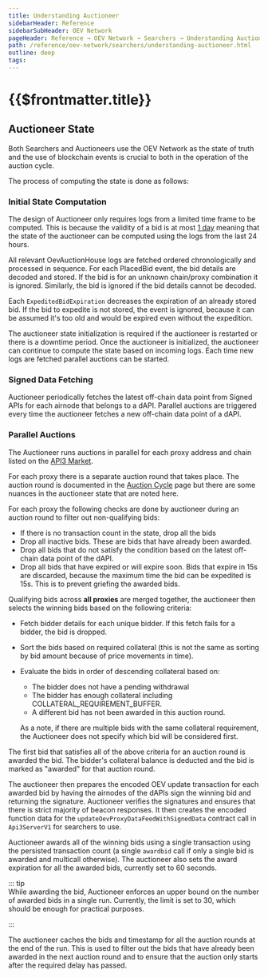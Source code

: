 ```yaml
---
title: Understanding Auctioneer
sidebarHeader: Reference
sidebarSubHeader: OEV Network
pageHeader: Reference → OEV Network → Searchers → Understanding Auctioneer
path: /reference/oev-network/searchers/understanding-auctioneer.html
outline: deep
tags:
---
```


<PageHeader/>

<SearchHighlight/>

<FlexStartTag/>

# {{$frontmatter.title}}

## Auctioneer State

Both Searchers and Auctioneers use the OEV Network as the state of truth and the
use of blockchain events is crucial to both in the operation of the auction
cycle.

The process of computing the state is done as follows:

### Initial State Computation

The design of Auctioneer only requires logs from a limited time frame to be
computed. This is because the validity of a bid is at most
[1 day](https://github.com/api3dao/contracts/blob/d3c7dc6683445df14bf5f43b07e6ad9cc2813cc5/contracts/api3-server-v1/OevAuctionHouse.sol#L68)
meaning that the state of the auctioneer can be computed using the logs from the
last 24 hours.

All relevant OevAuctionHouse logs are fetched ordered chronologically and
processed in sequence. For each PlacedBid event, the bid details are decoded and
stored. If the bid is for an unknown chain/proxy combination it is ignored.
Similarly, the bid is ignored if the bid details cannot be decoded.

Each `ExpeditedBidExpiration` decreases the expiration of an already stored bid.
If the bid to expedite is not stored, the event is ignored, because it can be
assumed it's too old and would be expired even without the expedition.

The auctioneer state initialization is required if the auctioneer is restarted
or there is a downtime period. Once the auctioneer is initialized, the
auctioneer can continue to compute the state based on incoming logs. Each time
new logs are fetched parallel auctions can be started.

### Signed Data Fetching

Auctioneer periodically fetches the latest off-chain data point from Signed APIs
for each airnode that belongs to a dAPI. Parallel auctions are triggered every
time the auctioneer fetches a new off-chain data point of a dAPI.

### Parallel Auctions

The Auctioneer runs auctions in parallel for each proxy address and chain listed
on the [API3 Market](https://market.api3.org/).

For each proxy there is a separate auction round that takes place. The auction
round is documented in the
[Auction Cycle](/reference/oev-network/overview/auction-cycle.html) page but
there are some nuances in the auctioneer state that are noted here.

For each proxy the following checks are done by auctioneer during an auction
round to filter out non-qualifying bids:

- If there is no transaction count in the state, drop all the bids
- Drop all inactive bids. These are bids that have already been awarded.
- Drop all bids that do not satisfy the condition based on the latest off-chain
  data point of the dAPI.
- Drop all bids that have expired or will expire soon. Bids that expire in 15s
  are discarded, because the maximum time the bid can be expedited is 15s. This
  is to prevent griefing the awarded bids.

Qualifying bids across **all proxies** are merged together, the auctioneer then
selects the winning bids based on the following criteria:

- Fetch bidder details for each unique bidder. If this fetch fails for a bidder,
  the bid is dropped.
- Sort the bids based on required collateral (this is not the same as sorting by
  bid amount because of price movements in time).
- Evaluate the bids in order of descending collateral based on:

  - The bidder does not have a pending withdrawal
  - The bidder has enough collateral including COLLATERAL_REQUIREMENT_BUFFER.
  - A different bid has not been awarded in this auction round.

  As a note, if there are multiple bids with the same collateral requirement,
  the Auctioneer does not specify which bid will be considered first.

The first bid that satisfies all of the above criteria for an auction round is
awarded the bid. The bidder's collateral balance is deducted and the bid is
marked as "awarded" for that auction round.

The auctioneer then prepares the encoded OEV update transaction for each awarded
bid by having the airnodes of the dAPIs sign the winning bid and returning the
signature. Auctioneer verifies the signatures and ensures that there is strict
majority of beacon responses. It then creates the encoded function data for the
`updateOevProxyDataFeedWithSignedData` contract call in `Api3ServerV1` for
searchers to use.

Auctioneer awards all of the winning bids using a single transaction using the
persisted transaction count (a single `awardbid` call if only a single bid is
awarded and multicall otherwise). The auctioneer also sets the award expiration
for all the awarded bids, currently set to 60 seconds.

::: tip  
While awarding the bid, Auctioneer enforces an upper bound on the number of
awarded bids in a single run. Currently, the limit is set to 30, which should be
enough for practical purposes.

:::

The auctioneer caches the bids and timestamp for all the auction rounds at the
end of the run. This is used to filter out the bids that have already been
awarded in the next auction round and to ensure that the auction only starts
after the required delay has passed.

